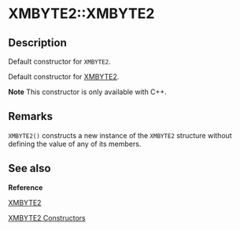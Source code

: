 # XMBYTE2::XMBYTE2

## Description

Default constructor for `XMBYTE2`.

Default constructor for [XMBYTE2](https://learn.microsoft.com/windows/desktop/api/directxpackedvector/ns-directxpackedvector-xmbyte2).

**Note** This constructor is only available with C++.

## Remarks

`XMBYTE2()` constructs a new instance of the `XMBYTE2` structure without
defining the value of any of its members.

## See also

**Reference**

[XMBYTE2](https://learn.microsoft.com/windows/desktop/api/directxpackedvector/ns-directxpackedvector-xmbyte2)

[XMBYTE2 Constructors](https://learn.microsoft.com/windows/desktop/dxmath/xmbyte2-ctor)